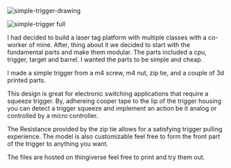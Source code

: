 ![simple-trigger-drawing](https://i.imgur.com/Kv3ursn.png "simple-trigger-drawing")

![simple-trigger full](https://i.imgur.com/8X2wMhm.png "simple-trigger full")

I had decided to build a laser tag platform with multiple classes with a co-worker of mine. After, thing about it we decided to start with the fundamental parts and make them modular. The parts included a cpu, trigger, target and barrel. I wanted the parts to be simple and cheap.

I made a simple trigger from a m4 screw, m4 nut, zip tie, and a couple of 3d printed parts.

This design is great for electronic switching applications that require a squeeze trigger. By, adhereing cooper tape to the lip of the trigger housing you can detect a trigger squeeze and implement an action be it analog or controlled by a micro controller. 

The Resistance provided by the zip tie allows for a satisfying trigger pulling experience. The model is also customizable feel free to form the front part of the trigger to anything you want.

The files are hosted on thingiverse feel free to print and try them out.


